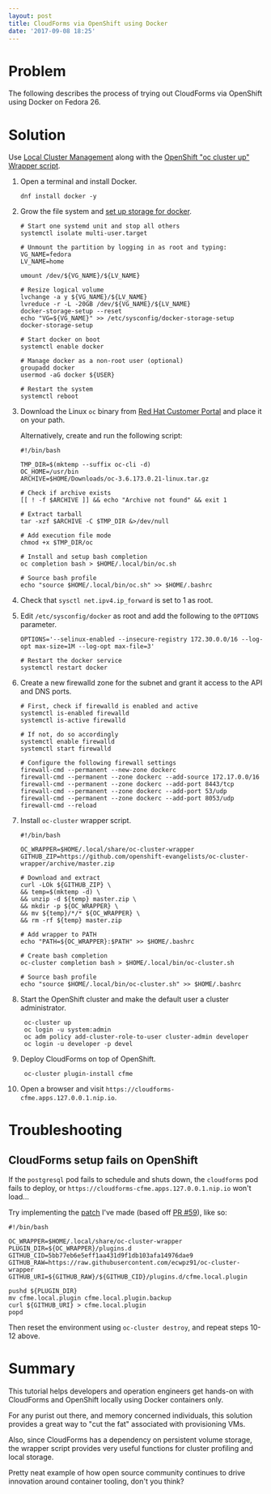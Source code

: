 ```yaml
---
layout: post
title: CloudForms via OpenShift using Docker
date: '2017-09-08 18:25'
---
```


# Problem

The following describes the process of trying out CloudForms via OpenShift using Docker on Fedora 26.

# Solution

Use [Local Cluster Management][1] along with the [OpenShift "oc cluster up" Wrapper script][2].

1. Open a terminal and install Docker.

       dnf install docker -y

2. Grow the file system and [set up storage for docker][6].

       # Start one systemd unit and stop all others
       systemctl isolate multi-user.target

       # Unmount the partition by logging in as root and typing:
       VG_NAME=fedora
       LV_NAME=home

       umount /dev/${VG_NAME}/${LV_NAME}

       # Resize logical volume
       lvchange -a y ${VG_NAME}/${LV_NAME}
       lvreduce -r -L -20GB /dev/${VG_NAME}/${LV_NAME}
       docker-storage-setup --reset
       echo "VG=${VG_NAME}" >> /etc/sysconfig/docker-storage-setup
       docker-storage-setup

       # Start docker on boot
       systemctl enable docker

       # Manage docker as a non-root user (optional)
       groupadd docker
       usermod -aG docker ${USER}

       # Restart the system
       systemctl reboot

3. Download the Linux `oc` binary from [Red Hat Customer Portal][3] and place it on your path.

   Alternatively, create and run the following script:

       #!/bin/bash

       TMP_DIR=$(mktemp --suffix oc-cli -d)
       OC_HOME=/usr/bin
       ARCHIVE=$HOME/Downloads/oc-3.6.173.0.21-linux.tar.gz

       # Check if archive exists
       [[ ! -f $ARCHIVE ]] && echo "Archive not found" && exit 1

       # Extract tarball
       tar -xzf $ARCHIVE -C $TMP_DIR &>/dev/null

       # Add execution file mode
       chmod +x $TMP_DIR/oc

       # Install and setup bash completion
       oc completion bash > $HOME/.local/bin/oc.sh

       # Source bash profile
       echo "source $HOME/.local/bin/oc.sh" >> $HOME/.bashrc

4. Check that `sysctl net.ipv4.ip_forward` is set to 1 as root.

5. Edit `/etc/sysconfig/docker` as root and add the following to the `OPTIONS` parameter.

       OPTIONS='--selinux-enabled --insecure-registry 172.30.0.0/16 --log-opt max-size=1M --log-opt max-file=3'

       # Restart the docker service
       systemctl restart docker

6. Create a new firewalld zone for the subnet and grant it access to the API and DNS ports.

       # First, check if firewalld is enabled and active
       systemctl is-enabled firewalld
       systemctl is-active firewalld

       # If not, do so accordingly
       systemctl enable firewalld
       systemctl start firewalld

       # Configure the following firewall settings
       firewall-cmd --permanent --new-zone dockerc
       firewall-cmd --permanent --zone dockerc --add-source 172.17.0.0/16
       firewall-cmd --permanent --zone dockerc --add-port 8443/tcp
       firewall-cmd --permanent --zone dockerc --add-port 53/udp
       firewall-cmd --permanent --zone dockerc --add-port 8053/udp
       firewall-cmd --reload

7. Install `oc-cluster` wrapper script.

       #!/bin/bash

       OC_WRAPPER=$HOME/.local/share/oc-cluster-wrapper
       GITHUB_ZIP=https://github.com/openshift-evangelists/oc-cluster-wrapper/archive/master.zip

       # Download and extract
       curl -LOk ${GITHUB_ZIP} \
       && temp=$(mktemp -d) \
       && unzip -d ${temp} master.zip \
       && mkdir -p ${OC_WRAPPER} \
       && mv ${temp}/*/* ${OC_WRAPPER} \
       && rm -rf ${temp} master.zip

       # Add wrapper to PATH
       echo "PATH=${OC_WRAPPER}:$PATH" >> $HOME/.bashrc

       # Create bash completion
       oc-cluster completion bash > $HOME/.local/bin/oc-cluster.sh

       # Source bash profile
       echo "source $HOME/.local/bin/oc-cluster.sh" >> $HOME/.bashrc

8. Start the OpenShift cluster and make the default user a cluster administrator.

        oc-cluster up
        oc login -u system:admin
        oc adm policy add-cluster-role-to-user cluster-admin developer
        oc login -u developer -p devel

9. Deploy CloudForms on top of OpenShift.

        oc-cluster plugin-install cfme

10. Open a browser and visit `https://cloudforms-cfme.apps.127.0.0.1.nip.io`.

# Troubleshooting

## CloudForms setup fails on OpenShift

If the `postgresql` pod fails to schedule and shuts down, the `cloudforms` pod fails to deploy, or `https://cloudforms-cfme.apps.127.0.0.1.nip.io` won't load...

Try implementing the [patch][4] I've made (based off [PR #59][5]), like so:

    #!/bin/bash

    OC_WRAPPER=$HOME/.local/share/oc-cluster-wrapper
    PLUGIN_DIR=${OC_WRAPPER}/plugins.d
    GITHUB_CID=5bb77eb6e5eff1aa431d9f1db103afa14976dae9
    GITHUB_RAW=https://raw.githubusercontent.com/ecwpz91/oc-cluster-wrapper
    GITHUB_URI=${GITHUB_RAW}/${GITHUB_CID}/plugins.d/cfme.local.plugin

    pushd ${PLUGIN_DIR}
    mv cfme.local.plugin cfme.local.plugin.backup
    curl ${GITHUB_URI} > cfme.local.plugin
    popd

Then reset the environment using `oc-cluster destroy`, and repeat steps 10-12 above.

# Summary

This tutorial helps developers and operation engineers get hands-on with CloudForms and OpenShift locally using Docker containers only.

For any purist out there, and memory concerned individuals, this solution provides a great way to "cut the fat" associated with provisioning VMs.

Also, since CloudForms has a dependency on persistent volume storage, the wrapper script provides very useful functions for cluster profiling and local storage.

Pretty neat example of how open source community continues to drive innovation around container tooling, don't you think?

[1]: https://github.com/openshift/origin/blob/master/docs/cluster_up_down.md#linux
[2]: https://github.com/openshift-evangelists/oc-cluster-wrapper
[3]: https://access.redhat.com/downloads/content/290
[4]: https://github.com/openshift-evangelists/oc-cluster-wrapper/compare/master...ecwpz91:master#diff-dc69f8a6772962ea80798d5ada35e9b7
[5]: https://github.com/openshift-evangelists/oc-cluster-wrapper/pull/59
[6]: https://docs.openshift.com/container-platform/latest/install_config/install/host_preparation.html#configuring-docker-storage

